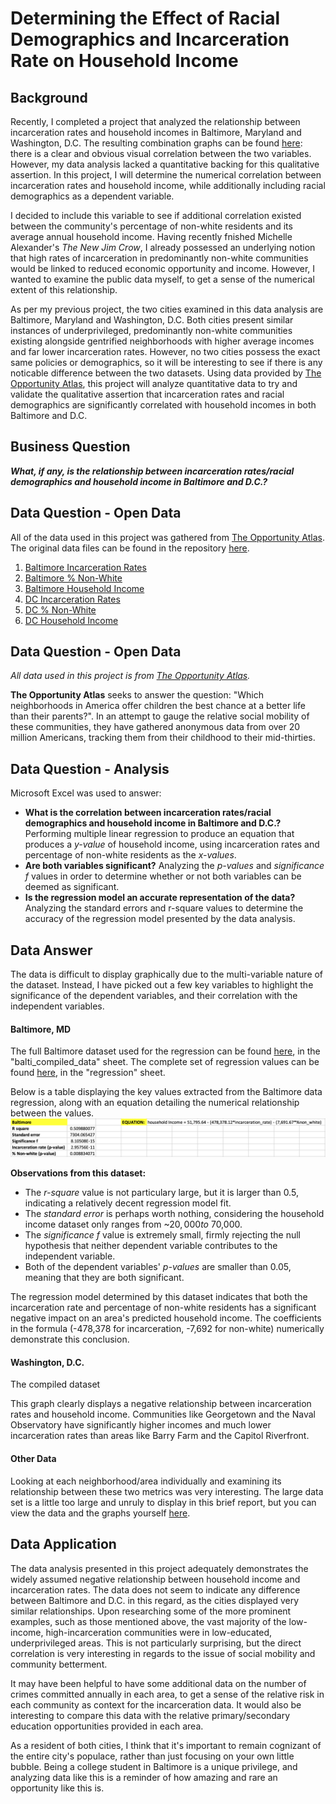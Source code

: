 # Determining the Effect of Racial Demographics and Incarceration Rate on Household Income

## Background

Recently, I completed a project that analyzed the relationship between incarceration rates and household incomes in Baltimore, Maryland and Washington, D.C. The resulting combination graphs can be found [here](https://github.com/a31kim/baltimoredc-male-incarceration-income/tree/master/.gitbook/assets): there is a clear and obvious visual correlation between the two variables. However, my data analysis lacked a quantitative backing for this qualitative assertion. In this project, I will determine the numerical correlation between incarceration rates and household income, while additionally including racial demographics as a dependent variable.

I decided to include this variable to see if additional correlation existed between the community's percentage of non-white residents and its average annual household income. Having recently fnished Michelle Alexander's _The New Jim Crow_, I already possessed an underlying notion that high rates of incarceration in predominantly non-white communities would be linked to reduced economic opportunity and income. However, I wanted to examine the public data myself, to get a sense of the numerical extent of this relationship.

As per my previous project, the two cities examined in this data analysis are Baltimore, Maryland and Washington, D.C. Both cities present similar instances of underprivileged, predominantly non-white communities existing alongside gentrified neighborhoods with higher average incomes and far lower incarceration rates. However, no two cities possess the exact same policies or demographics, so it will be interesting to see if there is any noticable difference between the two datasets. Using data provided by [The Opportunity Atlas](https://www.opportunityatlas.org/), this project will analyze quantitative data to try and validate the qualitative assertion that incarceration rates and racial demographics are significantly correlated with household incomes in both Baltimore and D.C.

## Business Question
_**What, if any, is the relationship between incarceration rates/racial demographics and household income in Baltimore and D.C.?**_

## Data Question - Open Data

All of the data used in this project was gathered from [The Opportunity Atlas](https://www.opportunityatlas.org/).
The original data files can be found in the repository [here](https://github.com/a31kim/regression-income-nonwhite-incarceration/tree/master/original_data).

1. [Baltimore Incarceration Rates](https://github.com/a31kim/regression-income-nonwhite-incarceration/blob/master/original_data/balti_INCARC.xlsx)
2. [Baltimore % Non-White](https://github.com/a31kim/regression-income-nonwhite-incarceration/blob/master/original_data/balti_%25NW.xlsx)  
3. [Baltimore Household Income](https://github.com/a31kim/regression-income-nonwhite-incarceration/blob/master/original_data/balti_%24.xlsx)
4. [DC Incarceration Rates](https://github.com/a31kim/regression-income-nonwhite-incarceration/blob/master/original_data/dc_INCARC.xlsx)
5. [DC % Non-White](https://github.com/a31kim/regression-income-nonwhite-incarceration/blob/master/original_data/dc_%25NW.xlsx)
6. [DC Household Income](https://github.com/a31kim/regression-income-nonwhite-incarceration/blob/master/original_data/dc_%24.xlsx)

## Data Question - Open Data
_All data used in this project is from [The Opportunity Atlas](https://www.opportunityatlas.org/)._

**The Opportunity Atlas** seeks to answer the question: "Which neighborhoods in America offer children the best chance at a better life than their parents?". In an attempt to gauge the relative social mobility of these communities, they have gathered anonymous data from over 20 million Americans, tracking them from their childhood to their mid-thirties.


## Data Question - Analysis

Microsoft Excel was used to answer:
* **What is the correlation between incarceration rates/racial demographics and household income in Baltimore and D.C.?** Performing multiple linear regression to produce an equation that produces a _y-value_ of household income, using incarceration rates and percentage of non-white residents as the _x-values_.
* **Are both variables significant?** Analyzing the _p-values_ and _significance f_ values in order to determine whether or not both variables can be deemed as significant.
* **Is the regression model an accurate representation of the data?** Analyzing the standard errors and r-square values to determine the accuracy of the regression model presented by the data analysis.

## Data Answer

The data is difficult to display graphically due to the multi-variable nature of the dataset. Instead, I have picked out a few key variables to highlight the significance of the dependent variables, and their correlation with the independent variables.

#### Baltimore, MD

The full Baltimore dataset used for the regression can be found [here](https://github.com/a31kim/regression-income-nonwhite-incarceration/blob/master/compiled_analysis.xlsx), in the "balti_compiled_data" sheet. The complete set of regression values can be found [here](https://github.com/a31kim/regression-income-nonwhite-incarceration/blob/master/compiled_analysis.xlsx), in the "regression" sheet.

Below is a table displaying the key values extracted from the Baltimore data regression, along with an equation detailing the numerical relationship between the values.
![](.gitbook/assets/balti_values.png)

**Observations from this dataset:**
* The _r-square_ value is not particulary large, but it is larger than 0.5, indicating a relatively decent regression model fit.
* The _standard error_ is perhaps worth nothing, considering the household income dataset only ranges from ~$20,000 to ~$70,000.
* The _significance f_ value is extremely small, firmly rejecting the null hypothesis that neither dependent variable contributes to the independent variable.
* Both of the dependent variables' _p-values_ are smaller than 0.05, meaning that they are both significant.

The regression model determined by this dataset indicates that both the incarceration rate and percentage of non-white residents has a significant negative impact on an area's predicted household income. The coefficients in the formula (-478,378 for incarceration, -7,692 for non-white) numerically demonstrate this conclusion.

#### Washington, D.C.

The compiled dataset

This graph clearly displays a negative relationship between incarceration rates and household income. Communities like Georgetown and the Naval Observatory have significantly higher incomes and much lower incarceration rates than areas like Barry Farm and the Capitol Riverfront.


#### Other Data

Looking at each neighborhood/area individually and examining its relationship between these two metrics was very interesting. The large data set is a little too large and unruly to display in this brief report, but you can view the data and the graphs yourself [here](https://github.com/a31kim/baltimoredc-male-incarceration-income/blob/master/comparison.xlsx).

## Data Application

The data analysis presented in this project adequately demonstrates the widely assumed negative relationship between household income and incarceration rates. The data does not seem to indicate any difference between Baltimore and D.C. in this regard, as the cities displayed very similar relationships. Upon researching some of the more prominent examples, such as those mentioned above, the vast majority of the low-income, high-incarceration communities were in low-educated, underprivileged areas. This is not particularly surprising, but the direct correlation is very interesting in regards to the issue of social mobility and community betterment.

It may have been helpful to have some additional data on the number of crimes committed annually in each area, to get a sense of the relative risk in each community as context for the incarceration data. It would also be interesting to compare this data with the relative primary/secondary education opportunities provided in each area.

As a resident of both cities, I think that it's important to remain cognizant of the entire city's populace, rather than just focusing on your own little bubble. Being a college student in Baltimore is a unique privilege, and analyzing data like this is a reminder of how amazing and rare an opportunity like this is.

